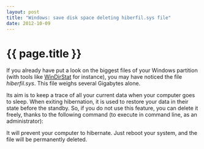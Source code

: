 ```yaml
---
layout: post
title: "Windows: save disk space deleting hiberfil.sys file"
date: 2012-10-09
---
```


# {{ page.title }}

If you already have put a look on the biggest files of your Windows partition (with tools like [WinDirStat](http://windirstat.info/) for instance), you may have noticed the file _hiberfil.sys_. This file weighs several Gigabytes alone.

Its aim is to keep a trace of all your current data when your computer goes to sleep. When exiting hibernation, it is used to restore your data in their state before the standby. So, if you do not use this feature, you can delete it freely, thanks to the following command (to execute in command line, as an administrator):

<script src="https://gist.github.com/jpetitcolas/4395164.js"></script>

It will prevent your computer to hibernate. Just reboot your system, and the file will be permanently deleted.

